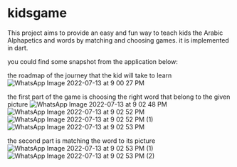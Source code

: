 # kidsgame

This project aims to provide an easy and fun way to teach kids the Arabic Alphapetics and words by matching and choosing games. it is implemented in dart.

you could find some snapshot from the application below:

the roadmap of the journey that the kid will take to learn
![WhatsApp Image 2022-07-13 at 9 00 27 PM](https://user-images.githubusercontent.com/62121742/178811931-c8033f22-3a9b-4be2-923b-5a7bb3136b18.jpeg)

the first part of the game is choosing the right word that belong to the given picture
![WhatsApp Image 2022-07-13 at 9 02 48 PM](https://user-images.githubusercontent.com/62121742/178812234-a8f55489-cb9c-4c07-b30e-ecb269cca069.jpeg)
![WhatsApp Image 2022-07-13 at 9 02 52 PM](https://user-images.githubusercontent.com/62121742/178812256-c90a381c-2017-45be-bcff-c03ee6dce922.jpeg)
![WhatsApp Image 2022-07-13 at 9 02 52 PM (1)](https://user-images.githubusercontent.com/62121742/178812266-79299765-0208-4ead-83f8-a68d1f81a167.jpeg)
![WhatsApp Image 2022-07-13 at 9 02 53 PM](https://user-images.githubusercontent.com/62121742/178812280-16b70447-d455-48ab-a814-7e170bf3390f.jpeg)

the second part is matching the word to its picture
![WhatsApp Image 2022-07-13 at 9 02 53 PM (1)](https://user-images.githubusercontent.com/62121742/178812300-4b8f83ce-67cb-42c5-98bf-b926df235b27.jpeg)
![WhatsApp Image 2022-07-13 at 9 02 53 PM (2)](https://user-images.githubusercontent.com/62121742/178812335-bdbf4390-1f25-475c-9a12-a08949e8ecd6.jpeg)
